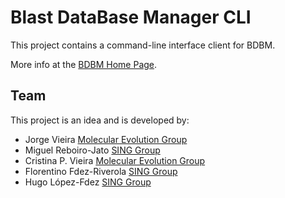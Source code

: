 Blast DataBase Manager CLI
==========================
This project contains a command-line interface client for BDBM.

More info at the [BDBM Home Page](http://sing.ei.uvigo.es/BDBM).

Team
----
This project is an idea and is developed by:
* Jorge Vieira [Molecular Evolution Group](http://evolution.ibmc.up.pt)
* Miguel Reboiro-Jato [SING Group](http://sing.ei.uvigo.es)
* Cristina P. Vieira [Molecular Evolution Group](http://evolution.ibmc.up.pt)
* Florentino Fdez-Riverola [SING Group](http://sing.ei.uvigo.es)
* Hugo López-Fdez [SING Group](http://sing.ei.uvigo.es)
